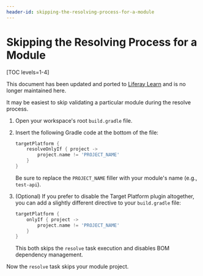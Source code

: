 ```yaml
---
header-id: skipping-the-resolving-process-for-a-module
---
```


# Skipping the Resolving Process for a Module

[TOC levels=1-4]

<aside class="alert alert-info">
  <span class="wysiwyg-color-blue120">This document has been updated and ported to <a href="
https://learn.liferay.com/dxp/latest/en/building-applications/tooling/liferay-workspace/configuring-liferay-workspace.html#managing-the-target-platform
">Liferay Learn</a> and is no longer maintained here.</span>
</aside>

It may be easiest to skip validating a particular module during the resolve
process.

1.  Open your workspace's root `build.gradle` file.

2.  Insert the following Gradle code at the bottom of the file:

    ```groovy
    targetPlatform {
        resolveOnlyIf { project ->
            project.name != 'PROJECT_NAME'
        }
    }
    ```

    Be sure to replace the `PROJECT_NAME` filler with your module's name (e.g.,
    `test-api`).

3.  (Optional) If you prefer to disable the Target Platform plugin altogether,
    you can add a slightly different directive to your `build.gradle` file:

    ```groovy
    targetPlatform {
        onlyIf { project ->
            project.name != 'PROJECT_NAME'
        }
    }
    ```

    This both skips the `resolve` task execution and disables BOM dependency
    management. 

Now the `resolve` task skips your module project.
